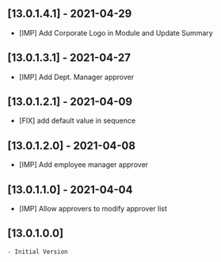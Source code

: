 ## [13.0.1.4.1] - 2021-04-29

- [IMP] Add Corporate Logo in Module and Update Summary

## [13.0.1.3.1] - 2021-04-27

- [IMP] Add Dept. Manager approver

## [13.0.1.2.1] - 2021-04-09

- [FIX] add default value in sequence

## [13.0.1.2.0] - 2021-04-08

- [IMP] Add employee manager approver

## [13.0.1.1.0] - 2021-04-04

- [IMP] Allow approvers to modify approver list

## [13.0.1.0.0]

    - Initial Version
